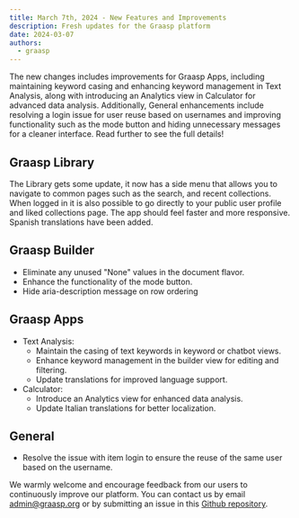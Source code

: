 ```yaml
---
title: March 7th, 2024 - New Features and Improvements
description: Fresh updates for the Graasp platform
date: 2024-03-07
authors:
  - graasp
---
```


The new changes includes improvements for Graasp Apps, including maintaining keyword casing and enhancing keyword management in Text Analysis, along with introducing an Analytics view in Calculator for advanced data analysis. Additionally, General enhancements include resolving a login issue for user reuse based on usernames and improving functionality such as the mode button and hiding unnecessary messages for a cleaner interface. Read further to see the full details!

<!-- truncate -->

<!-- New changes -->

## Graasp Library

The Library gets some update, it now has a side menu that allows you to navigate to common pages such as the search, and recent collections. When logged in it is also possible to go directly to your public user profile and liked collections page. The app should feel faster and more responsive. Spanish translations have been added.

## Graasp Builder

- Eliminate any unused "None" values in the document flavor.
- Enhance the functionality of the mode button.
- Hide aria-description message on row ordering

## Graasp Apps

- Text Analysis:
  - Maintain the casing of text keywords in keyword or chatbot views.
  - Enhance keyword management in the builder view for editing and filtering.
  - Update translations for improved language support.
- Calculator:
  - Introduce an Analytics view for enhanced data analysis.
  - Update Italian translations for better localization.

## General

- Resolve the issue with item login to ensure the reuse of the same user based on the username.

We warmly welcome and encourage feedback from our users to continuously improve our platform. You can contact us by email [admin@graasp.org](mailto:admin@graasp.org) or by submitting an issue in this [Github repository](https://github.com/graasp/graasp-feedback).
